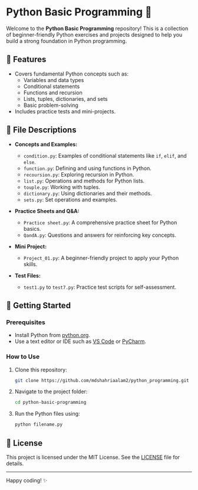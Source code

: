 # Python Basic Programming 🐍

Welcome to the **Python Basic Programming** repository! This is a collection of beginner-friendly Python exercises and projects designed to help you build a strong foundation in Python programming.

## 🌟 Features
- Covers fundamental Python concepts such as:
  - Variables and data types
  - Conditional statements
  - Functions and recursion
  - Lists, tuples, dictionaries, and sets
  - Basic problem-solving
- Includes practice tests and mini-projects.

## 📁 File Descriptions

- **Concepts and Examples:**
  - `condition.py`: Examples of conditional statements like `if`, `elif`, and `else`.
  - `function.py`: Defining and using functions in Python.
  - `recoursion.py`: Exploring recursion in Python.
  - `list.py`: Operations and methods for Python lists.
  - `touple.py`: Working with tuples.
  - `dictionary.py`: Using dictionaries and their methods.
  - `sets.py`: Set operations and examples.

- **Practice Sheets and Q&A:**
  - `Practice sheet.py`: A comprehensive practice sheet for Python basics.
  - `QandA.py`: Questions and answers for reinforcing key concepts.

- **Mini Project:**
  - `Project_01.py`: A beginner-friendly project to apply your Python skills.

- **Test Files:**
  - `test1.py` to `test7.py`: Practice test scripts for self-assessment.

## 🚀 Getting Started

### Prerequisites
- Install Python from [python.org](https://www.python.org/).
- Use a text editor or IDE such as [VS Code](https://code.visualstudio.com/) or [PyCharm](https://www.jetbrains.com/pycharm/).

### How to Use
1. Clone this repository:
   ```bash
   git clone https://github.com/mdshahriaalam2/python_programming.git
   ```
2. Navigate to the project folder:
   ```bash
   cd python-basic-programming
   ```
3. Run the Python files using:
   ```bash
   python filename.py
   ```

## 📜 License
This project is licensed under the MIT License. See the [LICENSE](LICENSE) file for details.

---

Happy coding! ✨
